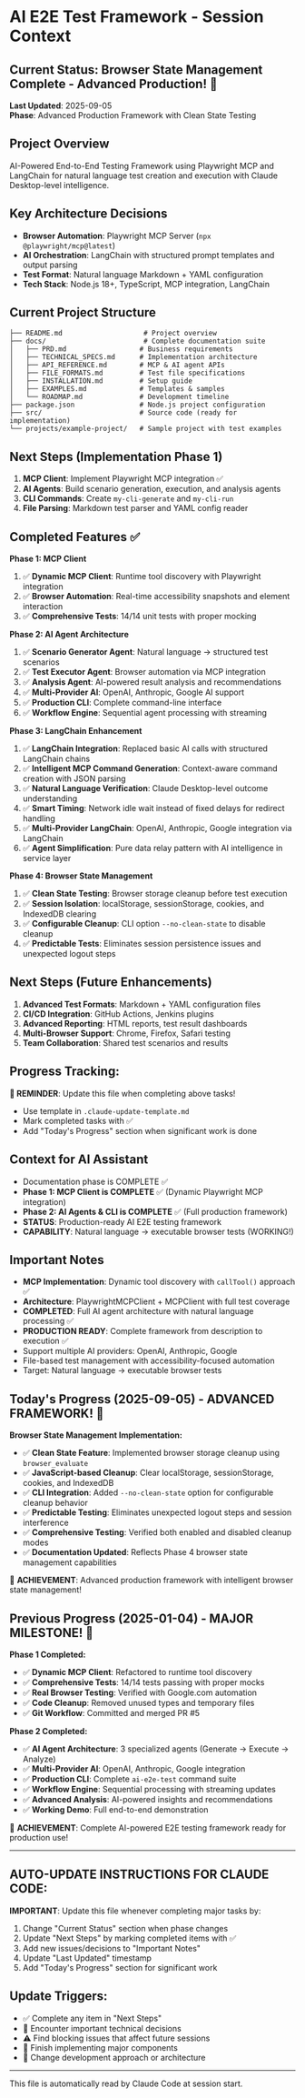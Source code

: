 # AI E2E Test Framework - Session Context

## Current Status: Browser State Management Complete - Advanced Production! 🚀
**Last Updated**: 2025-09-05  
**Phase**: Advanced Production Framework with Clean State Testing

## Project Overview
AI-Powered End-to-End Testing Framework using Playwright MCP and LangChain for natural language test creation and execution with Claude Desktop-level intelligence.

## Key Architecture Decisions
- **Browser Automation**: Playwright MCP Server (`npx @playwright/mcp@latest`)
- **AI Orchestration**: LangChain with structured prompt templates and output parsing
- **Test Format**: Natural language Markdown + YAML configuration
- **Tech Stack**: Node.js 18+, TypeScript, MCP integration, LangChain

## Current Project Structure
```
├── README.md                    # Project overview
├── docs/                        # Complete documentation suite
│   ├── PRD.md                  # Business requirements
│   ├── TECHNICAL_SPECS.md      # Implementation architecture
│   ├── API_REFERENCE.md        # MCP & AI agent APIs
│   ├── FILE_FORMATS.md         # Test file specifications
│   ├── INSTALLATION.md         # Setup guide
│   ├── EXAMPLES.md             # Templates & samples
│   └── ROADMAP.md              # Development timeline
├── package.json                # Node.js project configuration
├── src/                        # Source code (ready for implementation)
└── projects/example-project/   # Sample project with test examples
```

## Next Steps (Implementation Phase 1)
1. **MCP Client**: Implement Playwright MCP integration ✅
2. **AI Agents**: Build scenario generation, execution, and analysis agents  
3. **CLI Commands**: Create `my-cli-generate` and `my-cli-run`
4. **File Parsing**: Markdown test parser and YAML config reader

## Completed Features ✅
**Phase 1: MCP Client**
1. ✅ **Dynamic MCP Client**: Runtime tool discovery with Playwright integration
2. ✅ **Browser Automation**: Real-time accessibility snapshots and element interaction
3. ✅ **Comprehensive Tests**: 14/14 unit tests with proper mocking

**Phase 2: AI Agent Architecture**  
1. ✅ **Scenario Generator Agent**: Natural language → structured test scenarios
2. ✅ **Test Executor Agent**: Browser automation via MCP integration
3. ✅ **Analysis Agent**: AI-powered result analysis and recommendations
4. ✅ **Multi-Provider AI**: OpenAI, Anthropic, Google AI support
5. ✅ **Production CLI**: Complete command-line interface
6. ✅ **Workflow Engine**: Sequential agent processing with streaming

**Phase 3: LangChain Enhancement**
1. ✅ **LangChain Integration**: Replaced basic AI calls with structured LangChain chains
2. ✅ **Intelligent MCP Command Generation**: Context-aware command creation with JSON parsing
3. ✅ **Natural Language Verification**: Claude Desktop-level outcome understanding
4. ✅ **Smart Timing**: Network idle wait instead of fixed delays for redirect handling
5. ✅ **Multi-Provider LangChain**: OpenAI, Anthropic, Google integration via LangChain
6. ✅ **Agent Simplification**: Pure data relay pattern with AI intelligence in service layer

**Phase 4: Browser State Management**
1. ✅ **Clean State Testing**: Browser storage cleanup before test execution
2. ✅ **Session Isolation**: localStorage, sessionStorage, cookies, and IndexedDB clearing
3. ✅ **Configurable Cleanup**: CLI option `--no-clean-state` to disable cleanup
4. ✅ **Predictable Tests**: Eliminates session persistence issues and unexpected logout steps

## Next Steps (Future Enhancements)
1. **Advanced Test Formats**: Markdown + YAML configuration files
2. **CI/CD Integration**: GitHub Actions, Jenkins plugins
3. **Advanced Reporting**: HTML reports, test result dashboards
4. **Multi-Browser Support**: Chrome, Firefox, Safari testing
5. **Team Collaboration**: Shared test scenarios and results

## Progress Tracking:
**🔔 REMINDER**: Update this file when completing above tasks!
- Use template in `.claude-update-template.md`
- Mark completed tasks with ✅ 
- Add "Today's Progress" section when significant work is done

## Context for AI Assistant
- Documentation phase is COMPLETE ✅
- **Phase 1: MCP Client is COMPLETE** ✅ (Dynamic Playwright MCP integration)
- **Phase 2: AI Agents & CLI is COMPLETE** ✅ (Full production framework)
- **STATUS**: Production-ready AI E2E testing framework
- **CAPABILITY**: Natural language → executable browser tests (WORKING!)

## Important Notes
- **MCP Implementation**: Dynamic tool discovery with `callTool()` approach ✅
- **Architecture**: PlaywrightMCPClient + MCPClient with full test coverage
- **COMPLETED**: Full AI agent architecture with natural language processing ✅
- **PRODUCTION READY**: Complete framework from description to execution ✅
- Support multiple AI providers: OpenAI, Anthropic, Google
- File-based test management with accessibility-focused automation
- Target: Natural language → executable browser tests

## Today's Progress (2025-09-05) - ADVANCED FRAMEWORK! 🎉
**Browser State Management Implementation:**
- ✅ **Clean State Feature**: Implemented browser storage cleanup using `browser_evaluate` 
- ✅ **JavaScript-based Cleanup**: Clear localStorage, sessionStorage, cookies, and IndexedDB
- ✅ **CLI Integration**: Added `--no-clean-state` option for configurable cleanup behavior
- ✅ **Predictable Testing**: Eliminates unexpected logout steps and session interference
- ✅ **Comprehensive Testing**: Verified both enabled and disabled cleanup modes
- ✅ **Documentation Updated**: Reflects Phase 4 browser state management capabilities

🚀 **ACHIEVEMENT**: Advanced production framework with intelligent browser state management!

## Previous Progress (2025-01-04) - MAJOR MILESTONE! 🎉
**Phase 1 Completed:**
- ✅ **Dynamic MCP Client**: Refactored to runtime tool discovery
- ✅ **Comprehensive Tests**: 14/14 tests passing with proper mocks
- ✅ **Real Browser Testing**: Verified with Google.com automation
- ✅ **Code Cleanup**: Removed unused types and temporary files
- ✅ **Git Workflow**: Committed and merged PR #5

**Phase 2 Completed:**
- ✅ **AI Agent Architecture**: 3 specialized agents (Generate → Execute → Analyze)
- ✅ **Multi-Provider AI**: OpenAI, Anthropic, Google integration
- ✅ **Production CLI**: Complete `ai-e2e-test` command suite
- ✅ **Workflow Engine**: Sequential processing with streaming updates
- ✅ **Advanced Analysis**: AI-powered insights and recommendations
- ✅ **Working Demo**: Full end-to-end demonstration

🚀 **ACHIEVEMENT**: Complete AI-powered E2E testing framework ready for production use!

---

## AUTO-UPDATE INSTRUCTIONS FOR CLAUDE CODE:
**IMPORTANT**: Update this file whenever completing major tasks by:
1. Change "Current Status" section when phase changes
2. Update "Next Steps" by marking completed items with ✅
3. Add new issues/decisions to "Important Notes"
4. Update "Last Updated" timestamp
5. Add "Today's Progress" section for significant work

## Update Triggers:
- ✅ Complete any item in "Next Steps"  
- 🔧 Encounter important technical decisions
- ⚠️ Find blocking issues that affect future sessions
- 📝 Finish implementing major components
- 🎯 Change development approach or architecture

---
This file is automatically read by Claude Code at session start.
